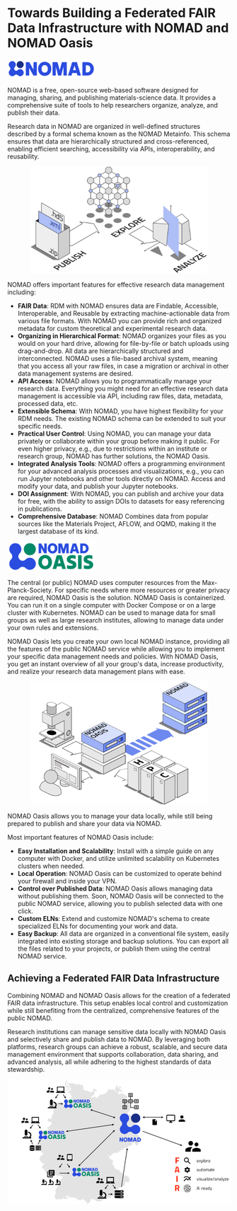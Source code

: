 <!-- This pages seems to be a "marketing" page. we can drop it out of the onboarding workshop materials -->
# Towards Building a Federated FAIR Data Infrastructure with NOMAD and NOMAD Oasis



<div style="text-align: left;">
    <img src="images/nomad_logo_horizontal.png" alt="NOMAD LOGO" width="200">
</div>

NOMAD is a free, open-source web-based software designed for managing, sharing, and publishing materials-science data. It provides a comprehensive suite of tools to help researchers organize, analyze, and publish their data.

Research data in NOMAD are organized in well-defined structures described by a formal schema known as the NOMAD Metainfo. This schema ensures that data are hierarchically structured and cross-referenced, enabling efficient searching, accessibility via APIs, interoperability, and reusability.

<div style="text-align: center;">
    <img src="images/NOMAD_overview.png" alt="NOMAD Overview" width="400">
</div>

NOMAD offers important features for effective research data management including:


- **FAIR Data**: RDM with NOMAD ensures data are Findable, Accessible, Interoperable, and Reusable by extracting machine-actionable data from various file formats. With NOMAD you can provide rich and organized metadata for custom theoretical and experimental research data. 
- **Organizing in Hierarchical Format**: NOMAD organizes your files as you would on your hard drive, allowing for file-by-file or batch uploads using drag-and-drop. All data are hierarchically structured and interconnected. NOMAD uses a file-based archival system, meaning that you access all your raw files, in case a migration or archival in other data management systems are desired.
- **API Access**: NOMAD allows you to programmatically manage your research data. Everything you might need for an effective research data management is accessible via API, including raw files, data, metadata, processed data, etc.
- **Extensible Schema**: With NOMAD, you have highest flexibility for your RDM needs. The existing NOMAD schema can be extended to suit your specific needs.
- **Practical User Control**: Using NOMAD, you can manage your data privately or collaborate within your group before making it public. For even higher privacy, e.g., due to restrictions within an institute or research group, NOMAD has further solutions, the NOMAD Oasis.  
- **Integrated Analysis Tools**: NOMAD offers a programming environment for your advanced analysis processes and visualizations, e.g., you can run Jupyter notebooks and other tools directly on NOMAD. Access and modify your data, and publish your Jupyter notebooks.
- **DOI Assignment**: With NOMAD, you can publish and archive your data for free, with the ability to assign DOIs to datasets for easy referencing in publications.
- **Comprehensive Database**: NOMAD Combines data from popular sources like the Materials Project, AFLOW, and OQMD, making it the largest database of its kind.




<div style="text-align: left;">
    <img src="images/oasis_logo_horizontal.png" alt="NOMAD Oasis LOGO" width="200">
</div>


The central (or public) NOMAD uses computer resources from the Max-Planck-Society. For specific needs where more resources or greater privacy are required, NOMAD Oasis is the solution. NOMAD Oasis is containerized. You can run it on a single computer with Docker Compose or on a large cluster with Kubernetes. NOMAD can be used to manage data for small groups as well as large research institutes, allowing to manage data under your own rules and extensions.


NOMAD Oasis lets you create your own local NOMAD instance, providing all the features of the public NOMAD service while allowing you to implement your specific data management needs and policies. With NOMAD Oasis, you get an instant overview of all your group's data, increase productivity, and realize your research data management plans with ease.

<div style="text-align: center;">
    <img src="images/oasis_overview.png" alt="NOMAD Oasis Overview" width="400">
</div>

NOMAD Oasis allows you to manage your data locally, while still being prepared to publish and share your data via NOMAD.

Most important features of NOMAD Oasis include:

- **Easy Installation and Scalability**: Install with a simple guide on any computer with Docker, and utilize unlimited scalability on Kubernetes clusters when needed.
- **Local Operation**: NOMAD Oasis can be customized to operate behind your firewall and inside your VPN.
- **Control over Published Data**: NOMAD Oasis allows managing data without publishing them. Soon, NOMAD Oasis will be connected to the public NOMAD service, allowing you to publish selected data with one click.
- **Custom ELNs**: Extend and customize NOMAD's schema to create specialized ELNs for documenting your work and data.
- **Easy Backup**: All data are organized in a conventional file system, easily integrated into existing storage and backup solutions. You can export all the files related to your projects, or publish them using the central NOMAD service.



## Achieving a Federated FAIR Data Infrastructure

Combining NOMAD and NOMAD Oasis allows for the creation of a federated FAIR data infrastructure. This setup enables local control and customization while still benefiting from the centralized, comprehensive features of the public NOMAD.

Research institutions can manage sensitive data locally with NOMAD Oasis and selectively share and publish data to NOMAD. By leveraging both platforms, research groups can achieve a robust, scalable, and secure data management environment that supports collaboration, data sharing, and advanced analysis, all while adhering to the highest standards of data stewardship.

![Federated Data Infrastructure](images/federated_data_infrastructure.png)